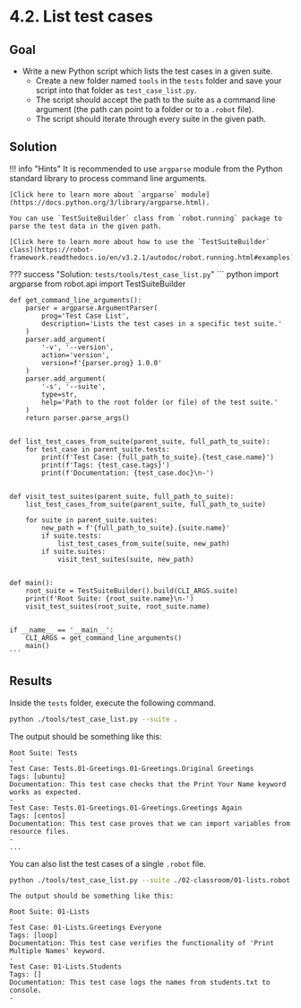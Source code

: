 # 4.2. List test cases

## Goal

* Write a new Python script which lists the test cases in a given suite.
    * Create a new folder named `tools` in the `tests` folder and save your script into that folder as `test_case_list.py`.
    * The script should accept the path to the suite as a command line argument (the path can point to a folder or to a `.robot` file).
    * The script should iterate through every suite in the given path.

## Solution

!!! info "Hints"
    It is recommended to use `argparse` module from the Python standard library to process command line arguments.

    [Click here to learn more about `argparse` module](https://docs.python.org/3/library/argparse.html).

    You can use `TestSuiteBuilder` class from `robot.running` package to parse the test data in the given path.

    [Click here to learn more about how to use the `TestSuiteBuilder` class](https://robot-framework.readthedocs.io/en/v3.2.1/autodoc/robot.running.html#examples).

??? success "Solution: `tests/tools/test_case_list.py`"
    ``` python
    import argparse
    from robot.api import TestSuiteBuilder


    def get_command_line_arguments():
        parser = argparse.ArgumentParser(
            prog='Test Case List',
            description='Lists the test cases in a specific test suite.'
        )
        parser.add_argument(
            '-v', '--version',
            action='version',
            version=f'{parser.prog} 1.0.0'
        )
        parser.add_argument(
            '-s', '--suite',
            type=str,
            help='Path to the root folder (or file) of the test suite.'
        )
        return parser.parse_args()


    def list_test_cases_from_suite(parent_suite, full_path_to_suite):
        for test_case in parent_suite.tests:
            print(f'Test Case: {full_path_to_suite}.{test_case.name}')
            print(f'Tags: {test_case.tags}')
            print(f'Documentation: {test_case.doc}\n-')


    def visit_test_suites(parent_suite, full_path_to_suite):
        list_test_cases_from_suite(parent_suite, full_path_to_suite)

        for suite in parent_suite.suites:
            new_path = f'{full_path_to_suite}.{suite.name}'
            if suite.tests:
                list_test_cases_from_suite(suite, new_path)
            if suite.suites:
                visit_test_suites(suite, new_path)


    def main():
        root_suite = TestSuiteBuilder().build(CLI_ARGS.suite)
        print(f'Root Suite: {root_suite.name}\n-')
        visit_test_suites(root_suite, root_suite.name)


    if __name__ == '__main__':
        CLI_ARGS = get_command_line_arguments()
        main()
    ```

## Results

Inside the `tests` folder, execute the following command.

``` bash
python ./tools/test_case_list.py --suite .
```

The output should be something like this:

    Root Suite: Tests
    -
    Test Case: Tests.01-Greetings.01-Greetings.Original Greetings
    Tags: [ubuntu]
    Documentation: This test case checks that the Print Your Name keyword works as expected.
    -
    Test Case: Tests.01-Greetings.01-Greetings.Greetings Again
    Tags: [centos]
    Documentation: This test case proves that we can import variables from resource files.
    -
    ...

You can also list the test cases of a single `.robot` file.

``` bash
python ./tools/test_case_list.py --suite ./02-classroom/01-lists.robot
```

    The output should be something like this:

    Root Suite: 01-Lists
    -
    Test Case: 01-Lists.Greetings Everyone
    Tags: [loop]
    Documentation: This test case verifies the functionality of 'Print Multiple Names' keyword.
    -
    Test Case: 01-Lists.Students
    Tags: []
    Documentation: This test case logs the names from students.txt to console.
    -
